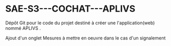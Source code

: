 # SAE-S3---COCHAT---APLIVS
Dépôt Git pour le code du projet destiné à créer une l'application(web) nommé APLIVS .

Ajout d'un onglet Mesures à mettre en oeuvre dans le cas d'un signalement
